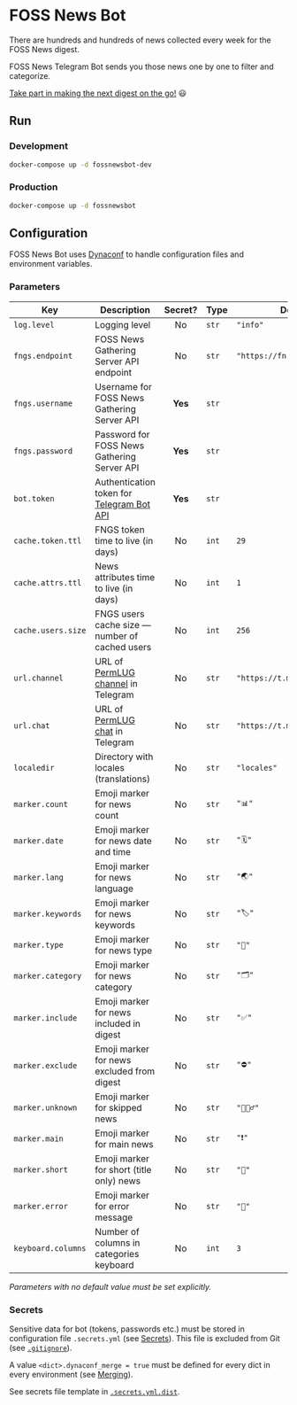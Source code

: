 # FOSS News Bot

There are hundreds and hundreds of news collected every week for the FOSS News digest.

FOSS News Telegram Bot sends you those news one by one to filter and categorize.

[Take part in making the next digest on the go!](https://t.me/fossnewsbot "FOSS News Bot") 😃

## Run
### Development
```bash
docker-compose up -d fossnewsbot-dev
```

### Production
```bash
docker-compose up -d fossnewsbot
```

## Configuration
FOSS News Bot uses [Dynaconf](https://www.dynaconf.com/ "Dynaconf")
to handle configuration files and environment variables.

### Parameters
| Key                | Description                                      | Secret? | Type  | Default value                      |
|--------------------|--------------------------------------------------|:-------:|-------|------------------------------------|
| `log.level`        | Logging level                                    | No      | `str` | `"info"`                           |
| `fngs.endpoint`    | FOSS News Gathering Server API endpoint          | No      | `str` | `"https://fn.permlug.org/api/v1/"` |
| `fngs.username`    | Username for FOSS News Gathering Server API      | **Yes** | `str` |                                    |
| `fngs.password`    | Password for FOSS News Gathering Server API      | **Yes** | `str` |                                    |
| `bot.token`        | Authentication token for [Telegram Bot API][bot] | **Yes** | `str` |                                    |
| `cache.token.ttl`  | FNGS token time to live (in days)                | No      | `int` | `29`                               |
| `cache.attrs.ttl`  | News attributes time to live (in days)           | No      | `int` | `1`                                |
| `cache.users.size` | FNGS users cache size — number of cached users   | No      | `int` | `256`                              |
| `url.channel`      | URL of [PermLUG channel][channel] in Telegram    | No      | `str` | `"https://t.me/permlug"`           |
| `url.chat`         | URL of [PermLUG chat][chat] in Telegram          | No      | `str` | `"https://t.me/permlug_chat"`      |
| `localedir`        | Directory with locales (translations)            | No      | `str` | `"locales"`                        |
| `marker.count`     | Emoji marker for news count                      | No      | `str` | `"📊"`                              |
| `marker.date`      | Emoji marker for news date and time              | No      | `str` | `"🗓"`                              |
| `marker.lang`      | Emoji marker for news language                   | No      | `str` | `"🌏"`                              |
| `marker.keywords`  | Emoji marker for news keywords                   | No      | `str` | `"🏷"`                              |
| `marker.type`      | Emoji marker for news type                       | No      | `str` | `"🔖"`                              |
| `marker.category`  | Emoji marker for news category                   | No      | `str` | `"🗂"`                              |
| `marker.include`   | Emoji marker for news included in digest         | No      | `str` | `"✅"`                              |
| `marker.exclude`   | Emoji marker for news excluded from digest       | No      | `str` | `"⛔️"`                             |
| `marker.unknown`   | Emoji marker for skipped news                    | No      | `str` | `"🤷🏻‍♂️"`                            |
| `marker.main`      | Emoji marker for main news                       | No      | `str` | `"❗️"`                              |
| `marker.short`     | Emoji marker for short (title only) news         | No      | `str` | `"📃"`                              |
| `marker.error`     | Emoji marker for error message                   | No      | `str` | `"🤔"`                              |
| `keyboard.columns` | Number of columns in categories keyboard         | No      | `int` | `3`                                |

_Parameters with no default value must be set explicitly._

### Secrets
Sensitive data for bot (tokens, passwords etc.) must be stored in configuration file `.secrets.yml`
(see [Secrets](https://www.dynaconf.com/secrets/ "Secrets — Dynaconf Documentation")).
This file is excluded from Git (see [`.gitignore`](.gitignore)).

A value `<dict>.dynaconf_merge = true` must be defined for every dict in every environment
(see [Merging](https://www.dynaconf.com/merging/ "Merging — Dynaconf Documentation")).

See secrets file template in [`.secrets.yml.dist`](.secrets.yml.dist).

[bot]: https://core.telegram.org/bots/api "Telegram Bot API"
[channel]: https://t.me/permlug "PermLUG channel"
[chat]: https://t.me/permlug_chat "PermLUG chat"
